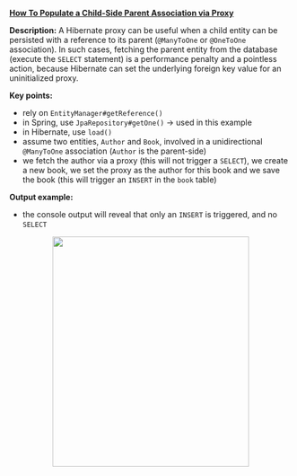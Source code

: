 
**[How To Populate a Child-Side Parent Association via Proxy](https://github.com/AnghelLeonard/Hibernate-SpringBoot/tree/master/HibernateSpringBootPopulatingChildViaProxy)**

**Description:** A Hibernate proxy can be useful when a child entity can be persisted with a reference to its parent (`@ManyToOne` or `@OneToOne` association). In such cases, fetching the parent entity from the database (execute the `SELECT` statement) is a performance penalty and a pointless action, because Hibernate can set the underlying foreign key value for an uninitialized proxy.

**Key points:**
- rely on `EntityManager#getReference()`
- in Spring, use `JpaRepository#getOne()` -> used in this example
- in Hibernate, use `load()`
- assume two entities, `Author` and `Book`, involved in a unidirectional `@ManyToOne` association (`Author` is the parent-side)
- we fetch the author via a proxy (this will not trigger a `SELECT`), we create a new book, we set the proxy as the author for this book and we save the book (this will trigger an `INSERT` in the `book` table)
     
**Output example:**
- the console output will reveal that only an `INSERT` is triggered, and no `SELECT`

<a href="https://leanpub.com/java-persistence-performance-illustrated-guide"><p align="center"><img src="https://github.com/AnghelLeonard/Hibernate-SpringBoot/blob/master/Java%20Persistence%20Performance%20Illustrated%20Guide.jpg" height="410" width="350"/></p></a>
